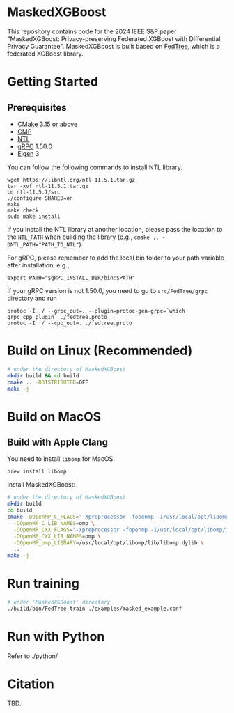 # MaskedXGBoost

This repository contains code for the 2024 IEEE S&P paper "MaskedXGBoost: Privacy-preserving Federated XGBoost with Differential Privacy Guarantee".
MaskedXGBoost is built based on [FedTree](https://github.com/Xtra-Computing/FedTree), which is a federated XGBoost library.


# Getting Started
## Prerequisites
* [CMake](https://cmake.org/) 3.15 or above
* [GMP](https://gmplib.org/)
* [NTL](https://libntl.org/)
* [gRPC](https://grpc.io/docs/languages/cpp/quickstart/) 1.50.0
* [Eigen](http://eigen.tuxfamily.org/index.php?title=Main_Page) 3

You can follow the following commands to install NTL library.

```
wget https://libntl.org/ntl-11.5.1.tar.gz
tar -xvf ntl-11.5.1.tar.gz
cd ntl-11.5.1/src
./configure SHARED=on
make
make check
sudo make install
```


If you install the NTL library at another location, please pass the location to the `NTL_PATH` when building the library (e.g., `cmake .. -DNTL_PATH="PATH_TO_NTL"`).

For gRPC, please remember to add the local bin folder to your path variable after installation, e.g.,

```
export PATH="$gRPC_INSTALL_DIR/bin:$PATH"
```

If your gRPC version is not 1.50.0, you need to go to `src/FedTree/grpc` directory and run
```
protoc -I ./ --grpc_out=. --plugin=protoc-gen-grpc=`which grpc_cpp_plugin` ./fedtree.proto
protoc -I ./ --cpp_out=. ./fedtree.proto
```



# Build on Linux (Recommended)

```bash
# under the directory of MaskedXGBoost
mkdir build && cd build 
cmake .. -DDISTRIBUTED=OFF
make -j
```

# Build on MacOS

## Build with Apple Clang

You need to install ```libomp``` for MacOS.
```
brew install libomp
```

Install MaskedXGBoost:
```bash
# under the directory of MaskedXGBoost
mkdir build
cd build
cmake -DOpenMP_C_FLAGS="-Xpreprocessor -fopenmp -I/usr/local/opt/libomp/include" \
  -DOpenMP_C_LIB_NAMES=omp \
  -DOpenMP_CXX_FLAGS="-Xpreprocessor -fopenmp -I/usr/local/opt/libomp/include" \
  -DOpenMP_CXX_LIB_NAMES=omp \
  -DOpenMP_omp_LIBRARY=/usr/local/opt/libomp/lib/libomp.dylib \
  ..
make -j
```

# Run training
```bash
# under 'MaskedXGBoost' directory
./build/bin/FedTree-train ./examples/masked_example.conf
```
# Run with Python
Refer to ./python/

# Citation
TBD.
